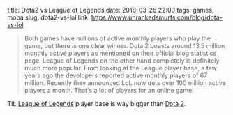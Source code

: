 title: Dota2 vs League of Legends
date: 2018-03-26 22:00
tags: games, moba
slug: dota2-vs-lol
link: https://www.unrankedsmurfs.com/blog/dota-vs-lol

> Both games have millions of active monthly players who play the game,
> but there is one clear winner. Dota 2 boasts around 13.5 million monthly
> active players as mentioned on their official blog statistics page.
> League of Legends on the other hand completely is definitely much more popular.
> From looking at the League player base, a few years ago the developers
> reported active monthly players of 67 million. Recently they
> announced LoL now gets over 100 million active players a month.
> That's a lot of players for an online game!

TIL [League of Legends](https://en.wikipedia.org/wiki/League_of_Legends)
player base is way bigger than 
[Dota 2](https://en.wikipedia.org/wiki/Dota_2).
